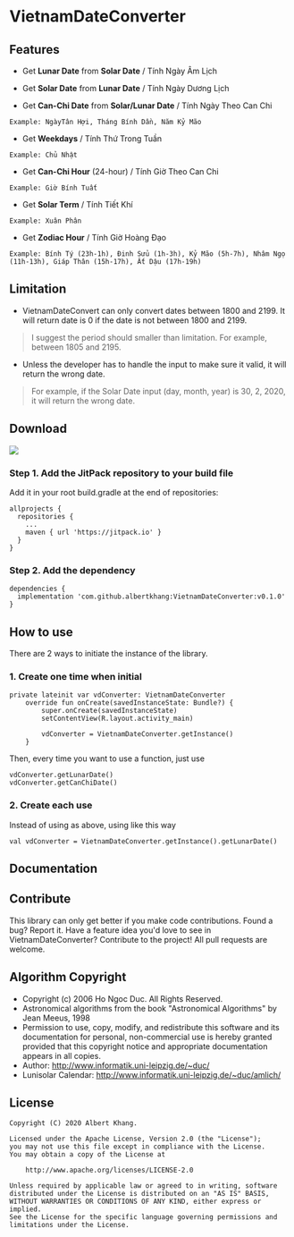 # VietnamDateConverter

## Features
- Get **Lunar Date** from **Solar Date** / Tính Ngày Âm Lịch

- Get **Solar Date** from **Lunar Date** / Tính Ngày Dương Lịch

- Get **Can-Chi Date** from **Solar/Lunar Date** / Tính Ngày Theo Can Chi
```
Example: NgàyTân Hợi, Tháng Bính Dần, Năm Kỷ Mão
```
- Get **Weekdays** / Tính Thứ Trong Tuần
```
Example: Chủ Nhật
```
- Get **Can-Chi Hour** (24-hour) / Tính Giờ Theo Can Chi
```
Example: Giờ Bính Tuất
```
- Get **Solar Term** / Tính Tiết Khí
```
Example: Xuân Phân
```
- Get **Zodiac Hour** / Tính Giờ Hoàng Đạo
```
Example: Bính Tý (23h-1h), Đinh Sửu (1h-3h), Kỷ Mão (5h-7h), Nhâm Ngọ (11h-13h), Giáp Thân (15h-17h), Ất Dậu (17h-19h)
```

## Limitation
- VietnamDateConvert can only convert dates between 1800 and 2199. It will return date is 0 if the date is not between 1800 and 2199.
> I suggest the period should smaller than limitation. For example, between 1805 and 2195.
- Unless the developer has to handle the input to make sure it valid, it will return the wrong date.
> For example, if the Solar Date input (day, month, year) is 30, 2, 2020, it will return the wrong date.

## Download
[![](https://jitpack.io/v/albertkhang/VietnamDateConverter.svg)](https://jitpack.io/#albertkhang/VietnamDateConverter)
### Step 1. Add the JitPack repository to your build file
Add it in your root build.gradle at the end of repositories:
```
allprojects {
  repositories {
    ...
    maven { url 'https://jitpack.io' }
  }
}
```
### Step 2. Add the dependency
```
dependencies {
  implementation 'com.github.albertkhang:VietnamDateConverter:v0.1.0'
}
```

## How to use
There are 2 ways to initiate the instance of the library.
### 1. Create one time when initial
```
private lateinit var vdConverter: VietnamDateConverter
    override fun onCreate(savedInstanceState: Bundle?) {
        super.onCreate(savedInstanceState)
        setContentView(R.layout.activity_main)

        vdConverter = VietnamDateConverter.getInstance()
    }
```
Then, every time you want to use a function, just use
```
vdConverter.getLunarDate()
vdConverter.getCanChiDate()
```
### 2. Create each use
Instead of using as above, using like this way
```
val vdConverter = VietnamDateConverter.getInstance().getLunarDate()
```
## Documentation

## Contribute
This library can only get better if you make code contributions. Found a bug? Report it. Have a feature idea you'd love to see in VietnamDateConverter? Contribute to the project! All pull requests are welcome.

## Algorithm Copyright
- Copyright (c) 2006 Ho Ngoc Duc. All Rights Reserved.
- Astronomical algorithms from the book "Astronomical Algorithms" by Jean Meeus, 1998
- Permission to use, copy, modify, and redistribute this software and its documentation for personal, non-commercial use is hereby granted provided that this copyright notice and appropriate documentation appears in all copies.
- Author: http://www.informatik.uni-leipzig.de/~duc/
- Lunisolar Calendar: http://www.informatik.uni-leipzig.de/~duc/amlich/

## License
```
Copyright (C) 2020 Albert Khang.

Licensed under the Apache License, Version 2.0 (the "License");
you may not use this file except in compliance with the License.
You may obtain a copy of the License at

	http://www.apache.org/licenses/LICENSE-2.0

Unless required by applicable law or agreed to in writing, software
distributed under the License is distributed on an "AS IS" BASIS,
WITHOUT WARRANTIES OR CONDITIONS OF ANY KIND, either express or implied.
See the License for the specific language governing permissions and
limitations under the License.
```
